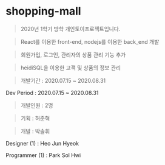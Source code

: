 # shopping-mall

> 2020년 1학기 방학 개인토이프로젝트입니다.


> React를 이용한 front-end, nodejs를 이용한 back_end 개발

> 회원가입, 로그인, 관리자의 상품 관리 기능 추가

> heidiSQL을 이용한 고객 및 상품의 정보 관리





> 개발기간 : 2020.07.15 ~ 2020.08.31

Dev Period : 2020.07.15 ~ 2020.08.31




> 개발인원 : 2명

> 기획 : 허준혁

> 개발 : 박솔휘



Designer (1) : Heo Jun Hyeok

Programmer (1) : Park Sol Hwi
